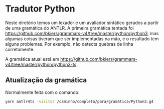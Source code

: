 # Tradutor Python

Neste diretório temos um lexador e um avaliador sintático gerados a partir de uma gramática do ANTLR. A primeira gramática tentada foi https://github.com/bkiers/grammars-v4/tree/master/python/python3, mas algumas coisas tiveram que ser implementadas na mão, e o resultado tem alguns problemas. Por exemplo, não detecta quebras de linha corretamente.

A gramática atual está em https://github.com/bkiers/grammars-v4/tree/master/python/python3-ts.

## Atualização da gramática

Normalmente feita com o comando:

```sh
yarn antlr4ts -visitor /caminho/completo/para/gramática/Python3.g4
```